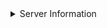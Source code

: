 <details><summary>Server Information</summary>

# Server Information
## Services
 
- **emoncms_mqtt** :- **Active** Running                      
 
- **feedwriter** :- **Active** Running - sleep 300s 7 feed points pending write
 
- **service-runner** :- **Active** Running                      
 
- **redis-server** :- **Active** Running                      
 
- **mosquitto** :- **Active** Running                      
 
- **emonPiLCD** :- **Failed** loaded failed failed                      
 
- **emonhub** :- **Inactive** loaded inactive dead                      
 
- **demandshaper** :- Not found or not installed                                  
## Emoncms
 
- **Version** :- low-write 11.3.22
- **Git** :- 
     - **URL** :- https://github.com/emoncms/emoncms.git
     - **Branch** :- * stable
     - **Describe** :- 11.3.22
- **Components** :- Emoncms Core v11.3.22 | App v2.7.3 | EmonHub Config v2.1.5 | Dashboard v2.3.3 | Device v2.2.2 | Graph v2.2.3 | Network Setup v1.0.2 | WiFi v2.1.1 | Backup v2.3.2 | Postprocess v2.4.7 | Sync v2.1.4 | Usefulscripts v2.3.10 | EmonScripts v1.6.20 | RFM2Pi v1.4.1 | Avrdude-rpi v1.0.1 | Emonhub v2.5.8 | EmonPi v2.9.5

## Server
 
- **CPU** :- 1 Threads(s) | 4 Core(s) | 1 Sockets(s) | Cortex-A53 | 76.80MIPS | 
- **OS** :- Linux 5.15.76-v7+
- **Host** :- emonpi | emonpi | (192.168.178.35)
- **Date** :- 2023-08-13 17:47:33 BST
- **Uptime** :- 17:47:33 up  3:51,  0 users,  load average: 0.16, 0.22, 0.21

## Memory
 
- **RAM** :- Used: 22.54%
    - **Total** :- 922.14 MB
     - **Used** :- 207.8 MB
     - **Free** :- 714.33 MB
- **Swap** :- Used: 0.00%
    - **Total** :- 100 MB
     - **Used** :- 0 B
     - **Free** :- 100 MB

## Disk
 
- **** :- - **/** :- Used: 14.55%
    - **Total** :- 18.12 GB
     - **Used** :- 2.64 GB
     - **Free** :- 14.55 GB
     - **Read Load** :- 2.69 KB/s
     - **Write Load** :- 399.75 B/s
     - **Load Time** :- 36 mins
- **/boot** :- Used: 19.52%
    - **Total** :- 254.99 MB
     - **Used** :- 49.78 MB
     - **Free** :- 205.21 MB
     - **Read Load** :- 0 B/s
     - **Write Load** :- 0.24 B/s
     - **Load Time** :- 36 mins
- **/var/opt/emoncms** :- Used: 0.00%
    - **Total** :- 10.66 GB
     - **Used** :- 37 KB
     - **Free** :- 10.12 GB
     - **Read Load** :- 0 B/s
     - **Write Load** :- 10.42 B/s
     - **Load Time** :- 36 mins
- **/var/log** :- Used: 6.33%
    - **Total** :- 50 MB
     - **Used** :- 3.16 MB
     - **Free** :- 46.84 MB
     - **Read Load** :- n/a
     - **Write Load** :- n/a
     - **Load Time** :- n/a

## HTTP
 
- **Server** :- Apache/2.4.54 (Raspbian) HTTP/1.1 CGI/1.1 80

## MySQL
 
- **Version** :- 10.5.15-MariaDB-0+deb11u1
- **Host** :- 127.0.0.1 (127.0.0.1)
- **Date** :- 2023-08-13 17:47:33 (UTC 01:00‌​)
- **Stats** :- Uptime: 13890  Threads: 7  Questions: 914  Slow queries: 0  Opens: 46  Open tables: 39  Queries per second avg: 0.065

## Redis
 
- **Version** :- 
     - **Redis Server** :- 6.0.16
     - **PHP Redis** :- 6.0.0-dev
- **Host** :- localhost:6379
- **Size** :- 41 keys (702.09K)
- **Uptime** :- 0 days

## MQTT Server
 
- **Version** :- Mosquitto 2.0.11
- **Host** :- localhost:1883 (127.0.0.1)

## PHP
 
- **Version** :- 8.1.12 (Zend Version 4.1.12)
- **Run user** :- User: www-data Group: www-data video Script Owner: pi
- **Modules** :- apache2handler calendar Core ctype curl date dom v20031129exif FFI fileinfo filter ftp gd gettext hash iconv json libxml mbstring mosquitto v0.4.0mysqli mysqlnd vmysqlnd 8.1.12openssl pcre PDO pdo_mysql Phar posix readline redis v6.0.0-devReflection session shmop SimpleXML sockets sodium SPL standard sysvmsg sysvsem sysvshm tokenizer xml xmlreader xmlwriter xsl Zend OPcache zlib 
## Pi
 
- **Model** :- Raspberry Pi 3 Model B Rev 1.2 - 1GB (Sony UK)
 
- **Serial num.** :- 3C1E76BB
- **CPU Temperature** :- 46.16°C
- **GPU Temperature** :- N/A (to show GPU temp execute this command from the console "sudo usermod -G video www-data" )
- **emonpiRelease** :- emonSD-10Nov22
- **File-system** :- read-write
</details>
